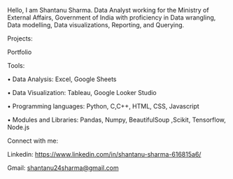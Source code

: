 Hello, I am Shantanu Sharma. Data Analyst working for the Ministry of External Affairs, Government of India with proficiency in Data wrangling, Data modelling, Data visualizations, Reporting, and Querying.

Projects:

Portfolio

Tools:

•	Data Analysis: Excel, Google Sheets

•	Data Visualization: Tableau, Google Looker Studio

•	Programming languages: Python, C,C++, HTML, CSS, Javascript

•	Modules and Libraries: Pandas, Numpy, BeautifulSoup ,Scikit, Tensorflow, Node.js


Connect with me:

Linkedin: https://www.linkedin.com/in/shantanu-sharma-616815a6/
 
Gmail: shantanu24sharma@gmail.com


